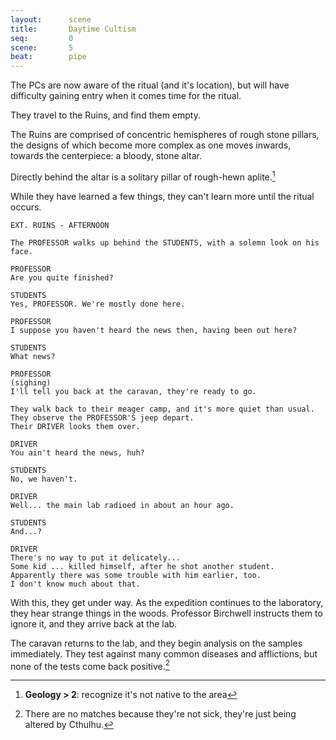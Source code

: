 ```yaml
---
layout:      scene
title:       Daytime Cultism
seq:         0
scene:       5
beat:        pipe
---
```



The PCs are now aware of the ritual (and it's location),
but will have difficulty gaining entry when it comes time for the ritual.

They travel to the Ruins, and find them empty.

The Ruins are comprised of concentric hemispheres of rough stone pillars,
the designs of which become more complex as one moves inwards,
towards the centerpiece: a bloody, stone altar.

Directly behind the altar is a solitary pillar of rough-hewn aplite.[^geo]

While they have learned a few things, they can't learn more until the ritual occurs.


~~~
EXT. RUINS - AFTERNOON

The PROFESSOR walks up behind the STUDENTS, with a solemn look on his face.

PROFESSOR
Are you quite finished?

STUDENTS
Yes, PROFESSOR. We're mostly done here.

PROFESSOR
I suppose you haven't heard the news then, having been out here?

STUDENTS
What news?

PROFESSOR
(sighing)
I'll tell you back at the caravan, they're ready to go.

They walk back to their meager camp, and it's more quiet than usual.
They observe the PROFESSOR'S jeep depart.
Their DRIVER looks them over.

DRIVER
You ain't heard the news, huh?

STUDENTS
No, we haven't.

DRIVER
Well... the main lab radioed in about an hour ago.

STUDENTS
And...?

DRIVER
There's no way to put it delicately...
Some kid ... killed himself, after he shot another student.
Apparently there was some trouble with him earlier, too.
I don't know much about that.
~~~

With this, they get under way.
As the expedition continues to the laboratory, they hear strange things in the woods.
Professor Birchwell instructs them to ignore it, and they arrive back at the lab.

The caravan returns to the lab, and they begin analysis on the samples immediately.
They test against many common diseases and afflictions,
but none of the tests come back positive.[^1]

[^geo]: **Geology > 2**: recognize it's not native to the area
[^1]: There are no matches because they're not sick, they're just being altered by Cthulhu.













